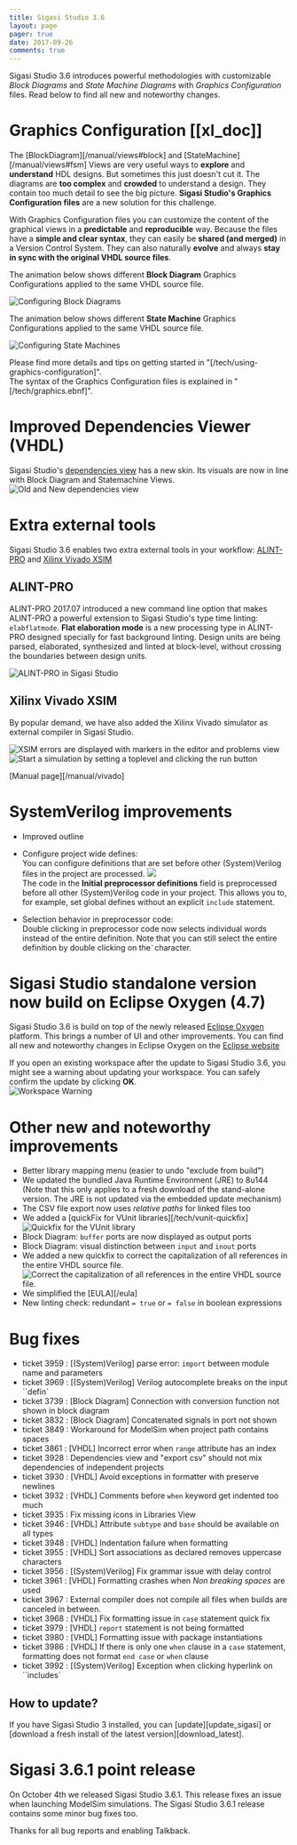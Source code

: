 ```yaml
---
title: Sigasi Studio 3.6
layout: page
pager: true
date: 2017-09-26
comments: true
---
```

Sigasi Studio 3.6 introduces powerful methodologies with customizable *Block Diagrams* and *State Machine Diagrams* with *Graphics Configuration* files.
Read below to find all new and noteworthy changes.

# Graphics Configuration \[[xl_doc]]

The [BlockDiagram][/manual/views#block] and [StateMachine][/manual/views#fsm] Views are very useful ways to **explore** and **understand** HDL designs. But sometimes this just doesn't cut it. The diagrams are **too complex** and **crowded** to understand a design. They contain too much detail to see the big picture.
**Sigasi Studio's Graphics Configuration files** are a new solution for this challenge.

With Graphics Configuration files you can customize the content of the graphical views in a **predictable** and **reproducible** way. Because the files have a **simple and clear syntax**, they can easily be **shared (and merged)** in a Version Control System. They can also naturally **evolve** and always **stay in sync with the original VHDL source files**.

The animation below shows different **Block Diagram** Graphics Configurations applied to the same VHDL source file.

![Configuring Block Diagrams](/releasenotes/3.6/blockdiagramslider/block_diagram.gif)

The animation below shows different **State Machine** Graphics Configurations applied to the same VHDL source file.

![Configuring State Machines](/releasenotes/3.6/statemachineslider/state_machine.gif)

Please find more details and tips on getting started in "[/tech/using-graphics-configuration]".  
The syntax of the Graphics Configuration files is explained in "[/tech/graphics.ebnf]".

# Improved Dependencies Viewer (VHDL)

Sigasi Studio's [dependencies view](/manual/views#dependencies) has a new skin. Its visuals are now in line with Block Diagram and Statemachine Views.  
![Old and New dependencies view](/releasenotes/3.6/dependencies_view.png)

# Extra external tools

Sigasi Studio 3.6 enables two extra external tools in your workflow: [ALINT-PRO](https://www.aldec.com/en/products/functional_verification/alint-pro) and [Xilinx Vivado XSIM](https://www.xilinx.com/products/design-tools/vivado/simulator.html)

## ALINT-PRO

ALINT-PRO 2017.07 introduced a new command line option that makes ALINT-PRO a powerful extension to Sigasi Studio's type time linting: `elabflatmode`.
**Flat elaboration mode** is a new processing type in ALINT-PRO designed specially for fast background linting. Design units are being parsed, elaborated, synthesized and linted at block-level, without crossing the boundaries between design units.

![ALINT-PRO in Sigasi Studio](/releasenotes/3.6/alint_pro.png)

## Xilinx Vivado XSIM

By popular demand, we have also added the Xilinx Vivado simulator as external compiler in Sigasi Studio.

![XSIM errors are displayed with markers in the editor and problems view](/releasenotes/3.6/xsim_compilation_error.png)
![Start a simulation by setting a toplevel and clicking the run button](/releasenotes/3.6/xsim_simulation.png)

[Manual page][/manual/vivado]

# SystemVerilog improvements

* Improved outline
* Configure project wide defines:  
You can configure definitions that are set before other (System)Verilog files in the project are processed.
![](/releasenotes/3.6/preprocessor_properties.png)  
The code in the **Initial preprocessor definitions** field is preprocessed before all other (System)Verilog code in your project. This allows you to, for example, set global defines without an explicit `include` statement.

* Selection behavior in preprocessor code:  
Double clicking in preprocessor code now selects individual words instead of the entire definition. Note that you can still select the entire definition by double clicking on the`` ` ``character.

# Sigasi Studio standalone version now build on Eclipse Oxygen (4.7)

Sigasi Studio 3.6 is build on top of the newly released [Eclipse Oxygen](https://eclipse.org/oxygen/) platform. This brings a number of UI and other improvements. You can find all new and noteworthy changes in Eclipse Oxygen on the [Eclipse website](http://www.eclipse.org/eclipse/news/4.7/)

If you open an existing workspace after the update to Sigasi Studio 3.6, you might see a warning about updating your workspace. You can safely confirm the update by clicking **OK**.  
![Workspace Warning](3.6/workspace_older_version_warning.png)

# Other new and noteworthy improvements

* Better library mapping menu (easier to undo "exclude from build")
* We updated the bundled Java Runtime Environment (JRE) to 8u144 (Note that this only applies to a fresh download of the stand-alone version. The JRE is not updated via the embedded update mechanism)
* The CSV file export now uses *relative paths* for linked files too
* We added a [quickFix for VUnit libraries][/tech/vunit-quickfix]
![Quickfix for the VUnit library](/tech/vunit/quickfix.png)
* Block Diagram: `buffer` ports are now displayed as output ports
* Block Diagram: visual distinction between `input` and `inout` ports
* We added a new quickfix to correct the capitalization of all references in the entire VHDL source file.  
![Correct the capitalization of all references in the entire VHDL source file.](/releasenotes/3.6/capitalization_all.png)
* We simplified the [EULA][/eula]
* New linting check: redundant `= true` or `= false` in boolean expressions

# Bug fixes

- ticket 3959 : \[(System)Verilog] parse error: `import` between module name and parameters
- ticket 3969 : \[(System)Verilog] Verilog autocomplete breaks on the input ``defin`
- ticket 3739 : \[Block Diagram] Connection with conversion function not shown in block diagram
- ticket 3832 : \[Block Diagram] Concatenated signals in port not shown
- ticket 3849 : Workaround for ModelSim when project path contains spaces
- ticket 3861 : \[VHDL] Incorrect error when `range` attribute has an index
- ticket 3928 : Dependencies view and "export csv" should not mix dependencies of independent projects
- ticket 3930 : \[VHDL] Avoid exceptions in formatter with preserve newlines
- ticket 3932 : \[VHDL] Comments before `when` keyword get indented too much
- ticket 3935 : Fix missing icons in Libraries View
- ticket 3946 : \[VHDL] Attribute `subtype` and `base` should be available on all types
- ticket 3948 : \[VHDL] Indentation failure when formatting
- ticket 3955 : \[VHDL] Sort associations as declared removes uppercase characters
- ticket 3956 : \[(System)Verilog] Fix grammar issue with delay control
- ticket 3961 : \[VHDL] Formatting crashes when *Non breaking spaces* are used
- ticket 3967 : External compiler does not compile all files when builds are canceled in between.
- ticket 3968 : \[VHDL] Fix formatting issue in `case` statement quick fix
- ticket 3979 : \[VHDL] `report` statement is not being formatted
- ticket 3980 : \[VHDL] Formatting issue with package instantiations
- ticket 3986 : \[VHDL] If there is only one `when` clause in a `case` statement, formatting does not format `end case` or `when` clause
- ticket 3992 : \[(System)Verilog] Exception when clicking hyperlink on ``includes`

## How to update?

If you have Sigasi Studio 3 installed, you can [update][update_sigasi] or [download a fresh install of the latest version][download_latest].

# Sigasi 3.6.1 point release

On October 4th we released Sigasi Studio 3.6.1. This release fixes an issue when launching ModelSim simulations. The Sigasi Studio 3.6.1 release contains some minor bug fixes too.

Thanks for all bug reports and enabling Talkback.